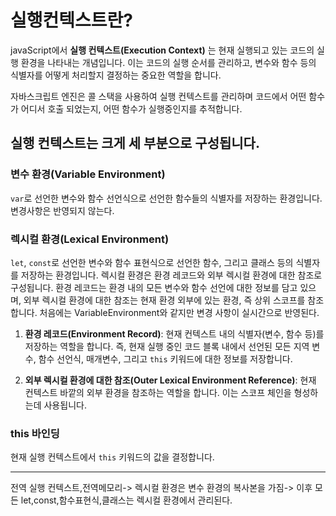 # 실행컨텍스트란?

javaScript에서 **실행 컨텍스트(Execution Context)** 는 현재 실행되고 있는 코드의 실행 환경을 나타내는 개념입니다. 이는 코드의 실행 순서를 관리하고, 변수와 함수 등의 식별자를 어떻게 처리할지 결정하는 중요한 역할을 합니다.

자바스크립트 엔진은 콜 스택을 사용하여 실행 컨텍스트를 관리하며 코드에서 어떤 함수가 어디서 호출 되었는지, 어떤 함수가 실행중인지를 추적합니다.

## 실행 컨텍스트는 크게 세 부분으로 구성됩니다.

### 변수 환경(Variable Environment)

`var`로 선언한 변수와 함수 선언식으로 선언한 함수들의 식별자를 저장하는 환경입니다. 변경사항은 반영되지 않는다.

### 렉시컬 환경(Lexical Environment)

`let`, `const`로 선언한 변수와 함수 표현식으로 선언한 함수, 그리고 클래스 등의 식별자를 저장하는 환경입니다. 렉시컬 환경은 환경 레코드와 외부 렉시컬 환경에 대한 참조로 구성됩니다. 환경 레코드는 환경 내의 모든 변수와 함수 선언에 대한 정보를 담고 있으며, 외부 렉시컬 환경에 대한 참조는 현재 환경 외부에 있는 환경, 즉 상위 스코프를 참조합니다.
처음에는 VariableEnvironment와 같지만 변경 사항이 실시간으로 반영된다.

1.  **환경 레코드(Environment Record)**: 현재 컨텍스트 내의 식별자(변수, 함수 등)를 저장하는 역할을 합니다. 즉, 현재 실행 중인 코드 블록 내에서 선언된 모든 지역 변수, 함수 선언식, 매개변수, 그리고 `this` 키워드에 대한 정보를 저장합니다.

2.  **외부 렉시컬 환경에 대한 참조(Outer Lexical Environment Reference)**: 현재 컨텍스트 바깥의 외부 환경을 참조하는 역할을 합니다. 이는 스코프 체인을 형성하는데 사용됩니다.

### this 바인딩

현재 실행 컨텍스트에서 `this` 키워드의 값을 결정합니다.

---

전역 실행 컨텍스트,전역메모리-> 렉시컬 환경은 변수 환경의 복사본을 가짐-> 이후 모든 let,const,함수표현식,클래스는 렉시컬 환경에서 관리된다.

